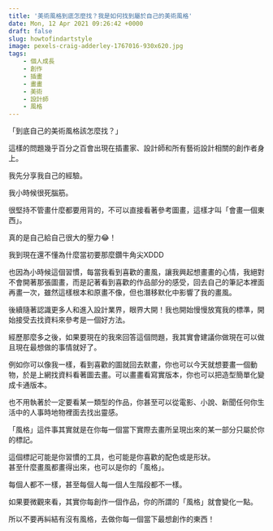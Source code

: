 ```yaml
---
title: '美術風格到底怎麼找？我是如何找到屬於自己的美術風格'
date: Mon, 12 Apr 2021 09:26:42 +0000
draft: false
slug: howtofindartstyle
image: pexels-craig-adderley-1767016-930x620.jpg
tags: 
    - 個人成長
    - 創作
    - 插畫
    - 畫畫
    - 美術
    - 設計師
    - 風格
---
```


「到底自己的美術風格該怎麼找？」

這樣的問題幾乎百分之百會出現在插畫家、設計師和所有藝術設計相關的創作者身上。

我先分享我自己的經驗。

我小時候很死腦筋。

很堅持不管畫什麼都要用背的，不可以直接看著參考圖畫，這樣才叫「會畫一個東西」。

真的是自己給自己很大的壓力😂！

我到現在還不懂為什麼當初要那麼鑽牛角尖XDDD

也因為小時候這個習慣，每當我看到喜歡的畫風，讓我興起想畫畫的心情，我絕對不會開著那張圖畫，而是記著看到喜歡的作品部分的感受，回去自己的筆記本裡面再畫一次，雖然這樣根本和原畫不像，但也潛移默化中影響了我的畫風。

後續隨著認識更多人和進入設計業界，眼界大開！我也開始慢慢放寬我的標準，開始接受去找資料來參考是一個好方法。

經歷那麼多之後，如果要現在的我來回答這個問題，我其實會建議你做現在可以做且現在最想做的事情就好了。

例如你可以像我一樣，看到喜歡的圖就回去默畫，你也可以今天就想要畫一個動物，於是上網找資料看著圖去畫。可以畫畫看寫實版本，你也可以把造型簡單化變成卡通版本。

也不用執著於一定要看某一類型的作品，你甚至可以從電影、小說、新聞任何你生活中的人事時地物裡面去找出靈感。

「風格」這件事其實就是在你每一個當下實際去畫所呈現出來的某一部分只屬於你的標記。

這個標記可能是你習慣的工具，也可能是你喜歡的配色或是形狀。  
甚至什麼畫風都畫得出來，也可以是你的「風格」。

每個人都不一樣，甚至每個人每一個人生階段都不一樣。

如果要微觀來看，其實你每創作一個作品，你的所謂的「風格」就會變化一點。

所以不要再糾結有沒有風格，去做你每一個當下最想創作的東西！